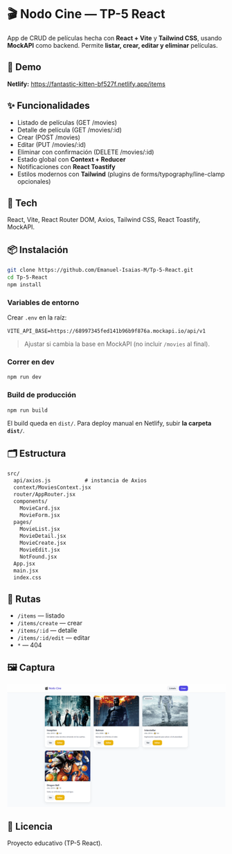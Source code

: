 # 🎬 Nodo Cine — TP-5 React

App de CRUD de películas hecha con **React + Vite** y **Tailwind CSS**, usando **MockAPI** como backend. Permite **listar, crear, editar y eliminar** películas.

## 🚀 Demo
**Netlify:** https://fantastic-kitten-bf527f.netlify.app/items

## ✨ Funcionalidades
- Listado de películas (GET /movies)
- Detalle de película (GET /movies/:id)
- Crear (POST /movies)
- Editar (PUT /movies/:id)
- Eliminar con confirmación (DELETE /movies/:id)
- Estado global con **Context + Reducer**
- Notificaciones con **React Toastify**
- Estilos modernos con **Tailwind** (plugins de forms/typography/line-clamp opcionales)

## 🧱 Tech
React, Vite, React Router DOM, Axios, Tailwind CSS, React Toastify, MockAPI.

## 📦 Instalación
```bash
git clone https://github.com/Emanuel-Isaias-M/Tp-5-React.git
cd Tp-5-React
npm install
```

### Variables de entorno
Crear `.env` en la raíz:
```
VITE_API_BASE=https://68997345fed141b96b9f876a.mockapi.io/api/v1
```
> Ajustar si cambia la base en MockAPI (no incluir `/movies` al final).

### Correr en dev
```bash
npm run dev
```

### Build de producción
```bash
npm run build
```
El build queda en `dist/`. Para deploy manual en Netlify, subir **la carpeta `dist/`**.

## 🗂️ Estructura
```
src/
  api/axios.js           # instancia de Axios
  context/MoviesContext.jsx
  router/AppRouter.jsx
  components/
    MovieCard.jsx
    MovieForm.jsx
  pages/
    MovieList.jsx
    MovieDetail.jsx
    MovieCreate.jsx
    MovieEdit.jsx
    NotFound.jsx
  App.jsx
  main.jsx
  index.css
```

## 🧭 Rutas
- `/items` — listado
- `/items/create` — crear
- `/items/:id` — detalle
- `/items/:id/edit` — editar
- `*` — 404

## 🖼️ Captura
![Vista previa](src/assets/preview.png)


## 📄 Licencia
Proyecto educativo (TP-5 React).
